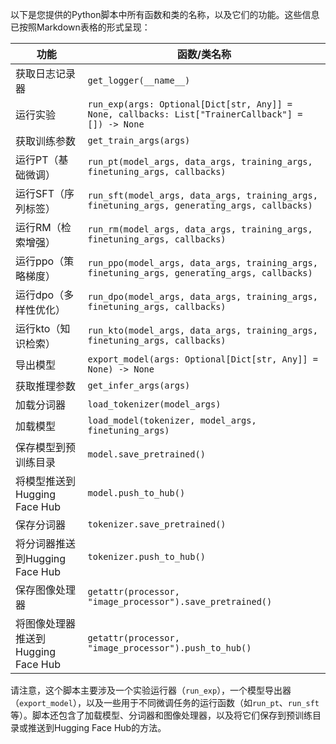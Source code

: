 以下是您提供的Python脚本中所有函数和类的名称，以及它们的功能。这些信息已按照Markdown表格的形式呈现：

| 功能 | 函数/类名称 |
| --- | --- |
| 获取日志记录器 | `get_logger(__name__)` |
| 运行实验 | `run_exp(args: Optional[Dict[str, Any]] = None, callbacks: List["TrainerCallback"] = []) -> None` |
| 获取训练参数 | `get_train_args(args)` |
| 运行PT（基础微调） | `run_pt(model_args, data_args, training_args, finetuning_args, callbacks)` |
| 运行SFT（序列标签） | `run_sft(model_args, data_args, training_args, finetuning_args, generating_args, callbacks)` |
| 运行RM（检索增强） | `run_rm(model_args, data_args, training_args, finetuning_args, callbacks)` |
| 运行ppo（策略梯度） | `run_ppo(model_args, data_args, training_args, finetuning_args, generating_args, callbacks)` |
| 运行dpo（多样性优化） | `run_dpo(model_args, data_args, training_args, finetuning_args, callbacks)` |
| 运行kto（知识检索） | `run_kto(model_args, data_args, training_args, finetuning_args, callbacks)` |
| 导出模型 | `export_model(args: Optional[Dict[str, Any]] = None) -> None` |
| 获取推理参数 | `get_infer_args(args)` |
| 加载分词器 | `load_tokenizer(model_args)` |
| 加载模型 | `load_model(tokenizer, model_args, finetuning_args)` |
| 保存模型到预训练目录 | `model.save_pretrained()` |
| 将模型推送到Hugging Face Hub | `model.push_to_hub()` |
| 保存分词器 | `tokenizer.save_pretrained()` |
| 将分词器推送到Hugging Face Hub | `tokenizer.push_to_hub()` |
| 保存图像处理器 | `getattr(processor, "image_processor").save_pretrained()` |
| 将图像处理器推送到Hugging Face Hub | `getattr(processor, "image_processor").push_to_hub()` |

请注意，这个脚本主要涉及一个实验运行器（`run_exp`），一个模型导出器（`export_model`），以及一些用于不同微调任务的运行函数（如`run_pt`、`run_sft`等）。脚本还包含了加载模型、分词器和图像处理器，以及将它们保存到预训练目录或推送到Hugging Face Hub的方法。
